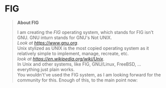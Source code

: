 # FIG
>**About FIG**  
>
>I am creating the *FIG* operating system, which stands for FIG isn't GNU. GNU inturn stands for GNU's Not UNIX.  
>*Look at https://www.gnu.org*.  
>Unix stylized as UNIX is the most copied operating system as it relatively simple to implement, manage, recreate, etc.  
>*look at https://en.wikipedia.org/wiki/Unix*.  
>In Unix and other systems, like FIG, GNU/Linux, FreeBSD, ... everything just plain works.  
>You wouldn't've used the FIG system, as I am looking forward for the community for this.
>Enough of this, to the main point now:
